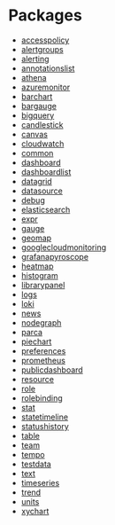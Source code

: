 # Packages

 * <span class="badge package-core"></span> [accesspolicy](./accesspolicy/index.md)
 * <span class="badge package-variant-panelcfg"></span> [alertgroups](./alertgroups/index.md)
 * <span class="badge package-core"></span> [alerting](./alerting/index.md)
 * <span class="badge package-variant-panelcfg"></span> [annotationslist](./annotationslist/index.md)
 * <span class="badge package-variant-dataquery"></span> [athena](./athena/index.md)
 * <span class="badge package-variant-dataquery"></span> [azuremonitor](./azuremonitor/index.md)
 * <span class="badge package-variant-panelcfg"></span> [barchart](./barchart/index.md)
 * <span class="badge package-variant-panelcfg"></span> [bargauge](./bargauge/index.md)
 * <span class="badge package-variant-dataquery"></span> [bigquery](./bigquery/index.md)
 * <span class="badge package-variant-panelcfg"></span> [candlestick](./candlestick/index.md)
 * <span class="badge package-variant-panelcfg"></span> [canvas](./canvas/index.md)
 * <span class="badge package-variant-dataquery"></span> [cloudwatch](./cloudwatch/index.md)
 * [common](./common/index.md)
 * <span class="badge package-core"></span> [dashboard](./dashboard/index.md)
 * <span class="badge package-variant-panelcfg"></span> [dashboardlist](./dashboardlist/index.md)
 * <span class="badge package-variant-panelcfg"></span> [datagrid](./datagrid/index.md)
 * <span class="badge package-variant-dataquery"></span> [datasource](./datasource/index.md)
 * <span class="badge package-variant-panelcfg"></span> [debug](./debug/index.md)
 * <span class="badge package-variant-dataquery"></span> [elasticsearch](./elasticsearch/index.md)
 * <span class="badge package-variant-dataquery"></span> [expr](./expr/index.md)
 * <span class="badge package-variant-panelcfg"></span> [gauge](./gauge/index.md)
 * <span class="badge package-variant-panelcfg"></span> [geomap](./geomap/index.md)
 * <span class="badge package-variant-dataquery"></span> [googlecloudmonitoring](./googlecloudmonitoring/index.md)
 * <span class="badge package-variant-dataquery"></span> [grafanapyroscope](./grafanapyroscope/index.md)
 * <span class="badge package-variant-panelcfg"></span> [heatmap](./heatmap/index.md)
 * <span class="badge package-variant-panelcfg"></span> [histogram](./histogram/index.md)
 * <span class="badge package-core"></span> [librarypanel](./librarypanel/index.md)
 * <span class="badge package-variant-panelcfg"></span> [logs](./logs/index.md)
 * <span class="badge package-variant-dataquery"></span> [loki](./loki/index.md)
 * <span class="badge package-variant-panelcfg"></span> [news](./news/index.md)
 * <span class="badge package-variant-panelcfg"></span> [nodegraph](./nodegraph/index.md)
 * <span class="badge package-variant-dataquery"></span> [parca](./parca/index.md)
 * <span class="badge package-variant-panelcfg"></span> [piechart](./piechart/index.md)
 * <span class="badge package-core"></span> [preferences](./preferences/index.md)
 * <span class="badge package-variant-dataquery"></span> [prometheus](./prometheus/index.md)
 * <span class="badge package-core"></span> [publicdashboard](./publicdashboard/index.md)
 * [resource](./resource/index.md)
 * <span class="badge package-core"></span> [role](./role/index.md)
 * <span class="badge package-core"></span> [rolebinding](./rolebinding/index.md)
 * <span class="badge package-variant-panelcfg"></span> [stat](./stat/index.md)
 * <span class="badge package-variant-panelcfg"></span> [statetimeline](./statetimeline/index.md)
 * <span class="badge package-variant-panelcfg"></span> [statushistory](./statushistory/index.md)
 * <span class="badge package-variant-panelcfg"></span> [table](./table/index.md)
 * <span class="badge package-core"></span> [team](./team/index.md)
 * <span class="badge package-variant-dataquery"></span> [tempo](./tempo/index.md)
 * <span class="badge package-variant-dataquery"></span> [testdata](./testdata/index.md)
 * <span class="badge package-variant-panelcfg"></span> [text](./text/index.md)
 * <span class="badge package-variant-panelcfg"></span> [timeseries](./timeseries/index.md)
 * <span class="badge package-variant-panelcfg"></span> [trend](./trend/index.md)
 * [units](./units/index.md)
 * <span class="badge package-variant-panelcfg"></span> [xychart](./xychart/index.md)
